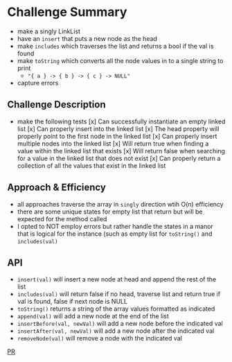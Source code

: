 # Challenge Summary

- make a singly LinkList
- have an `insert` that puts a new node as the head
- make `includes` which traverses the list and returns a bool if the val is found
- make `toString` which converts all the node values in to a single string to print
  - `"{ a } -> { b } -> { c } -> NULL"`
- capture errors

## Challenge Description

- make the following tests
  [x] Can successfully instantiate an empty linked list 
  [x] Can properly insert into the linked list 
  [x] The head property will properly point to the first node in the linked list
  [x] Can properly insert multiple nodes into the linked list
  [x] Will return true when finding a value within the linked list that exists
  [x] Will return false when searching for a value in the linked list that does not exist
  [x] Can properly return a collection of all the values that exist in the linked list

## Approach & Efficiency

- all approaches traverse the array in `singly` direction wtih O(n) efficiency
- there are some unique states for empty list that return but will be expected for the method called
- I opted to NOT employ errors but rather handle the states in a manor that is logical for the instance (such as empty list for `toString()` and `includes(val)`

## API

- `insert(val)` will insert a new node at head and append the rest of the list
- `includes(val)` will return false if no head, traverse list and return true if val is found, false if next node is NULL
- `toString()` returns a string of the array values formatted as indicated
- `append(val)` will add a new node at the end of the list
- `insertBefore(val, newVal)` will add a new node before the indicated val
- `insertAfter(val, newVal)` will add a new node after the indicated val
- `removeNode(val)` will remove a node with the indicated val

[PR](https://github.com/Ginsusamurai/data-structures-and-algorithms/pull/26)